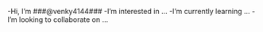 -Hi, I’m ###@venky4144###
-I’m interested in ...
-I’m currently learning ...
-I’m looking to collaborate on ...

